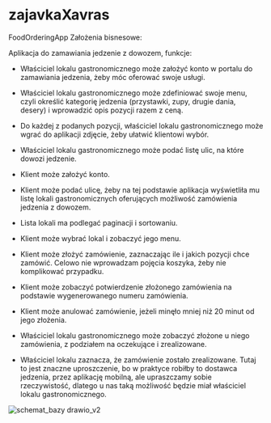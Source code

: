# zajavkaXavras
FoodOrderingApp
Założenia bisnesowe:

Aplikacja do zamawiania jedzenie z dowozem, funkcje:

- Właściciel lokalu gastronomicznego może założyć konto w portalu do zamawiania jedzenia, żeby móc oferować swoje usługi.
  
- Właściciel lokalu gastronomicznego może zdefiniować swoje menu, czyli określić kategorię jedzenia (przystawki, zupy, drugie dania, desery) i wprowadzić opis pozycji razem z ceną.
  
- Do każdej z podanych pozycji, właściciel lokalu gastronomicznego może wgrać do aplikacji zdjęcie, żeby ułatwić klientowi wybór.
  
- Właściciel lokalu gastronomicznego może podać listę ulic, na które dowozi jedzenie.
  
- Klient może założyć konto.
  
- Klient może podać ulicę, żeby na tej podstawie aplikacja wyświetliła mu listę lokali gastronomicznych oferujących możliwość zamówienia jedzenia z dowozem.
  
- Lista lokali ma podlegać paginacji i sortowaniu.
  
- Klient może wybrać lokal i zobaczyć jego menu.
  
- Klient może złożyć zamówienie, zaznaczając ile i jakich pozycji chce zamówić. Celowo nie wprowadzam pojęcia koszyka, żeby nie komplikować przypadku.
  
- Klient może zobaczyć potwierdzenie złożonego zamówienia na podstawie wygenerowanego numeru zamówienia.
  
- Klient może anulować zamówienie, jeżeli minęło mniej niż 20 minut od jego złożenia.
  
- Właściciel lokalu gastronomicznego może zobaczyć złożone u niego zamówienia, z podziałem na oczekujące i zrealizowane.
  
- Właściciel lokalu zaznacza, że zamówienie zostało zrealizowane. Tutaj to jest znaczne uproszczenie, bo w praktyce robiłby to dostawca jedzenia, przez aplikację mobilną, ale upraszczamy sobie rzeczywistość, dlatego u nas taką możliwość będzie miał właściciel lokalu gastronomicznego.


![schemat_bazy drawio_v2](https://github.com/xavras86/zajavkaXavras/assets/99759304/0fca8d9a-7a03-4000-a4e7-fa6cac45da82)
